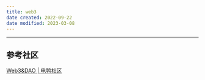 ```yaml
---
title: web3
date created: 2022-09-22
date modified: 2023-03-08
---
```


---

## 参考社区

[Web3&DAO | 电鸭社区](https://eleduck.com/categories/19)
